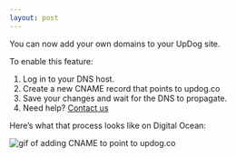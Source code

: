 ```yaml
---
layout: post
---
```


You can now add your own domains to your UpDog site.


To enable this feature:

1. Log in to your DNS host.
1. Create a new CNAME record that points to updog.co
1. Save your changes and wait for the DNS to propagate.
1. Need help? [Contact us](/contact)

Here’s what that process looks like on Digital Ocean:

![gif of adding CNAME to point to updog.co](https://dl.dropboxusercontent.com/s/4ksisxk7khatbi7/do.gif?dl=0)
